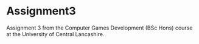 # Assignment3
Assignment 3 from the Computer Games Development (BSc Hons) course at the University of Central Lancashire.
